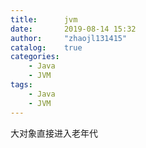 ```yaml
---
title:      jvm
date:       2019-08-14 15:32
author:     "zhaojl131415"
catalog:    true
categories: 
    - Java
    - JVM
tags:
    - Java
    - JVM
---
```



大对象直接进入老年代